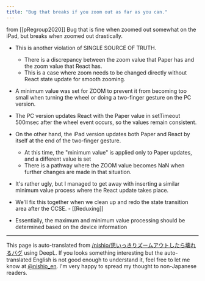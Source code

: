 ```yaml
---
title: "Bug that breaks if you zoom out as far as you can."
---
```


from [[pRegroup2020]]
Bug that is fine when zoomed out somewhat on the iPad, but breaks when zoomed out drastically.

- This is another violation of SINGLE SOURCE OF TRUTH.
    - There is a discrepancy between the zoom value that Paper has and the zoom value that React has.
    - This is a case where zoom needs to be changed directly without React state update for smooth zooming.

- A minimum value was set for ZOOM to prevent it from becoming too small when turning the wheel or doing a two-finger gesture on the PC version.
- The PC version updates React with the Paper value in setTimeout 500msec after the wheel event occurs, so the values remain consistent.
- On the other hand, the iPad version updates both Paper and React by itself at the end of the two-finger gesture.
    - At this time, the "minimum value" is applied only to Paper updates, and a different value is set
    - There is a pathway where the ZOOM value becomes NaN when further changes are made in that situation.

- It's rather ugly, but I managed to get away with inserting a similar minimum value process where the React update takes place.
- We'll fix this together when we clean up and redo the state transition area after the CCSE.
        - [[Reduxing]]

- Essentially, the maximum and minimum value processing should be determined based on the device information
---
This page is auto-translated from [/nishio/思いっきりズームアウトしたら壊れるバグ](https://scrapbox.io/nishio/思いっきりズームアウトしたら壊れるバグ) using DeepL. If you looks something interesting but the auto-translated English is not good enough to understand it, feel free to let me know at [@nishio_en](https://twitter.com/nishio_en). I'm very happy to spread my thought to non-Japanese readers.